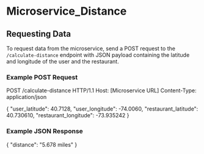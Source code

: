 # Microservice_Distance

## Requesting Data

To request data from the microservice, send a POST request to the `/calculate-distance` endpoint with JSON payload containing the latitude and longitude of the user and the restaurant.

### Example POST Request


POST /calculate-distance HTTP/1.1
Host: [Microservice URL]
Content-Type: application/json

{
  "user_latitude": 40.7128,
  "user_longitude": -74.0060,
  "restaurant_latitude": 40.730610,
  "restaurant_longitude": -73.935242
}

### Example JSON Response

{
  "distance": "5.678 miles"
}
